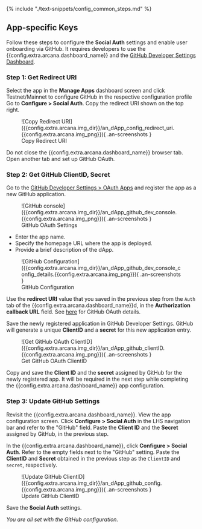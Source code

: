 {% include "./text-snippets/config_common_steps.md" %}

## App-specific Keys

Follow these steps to configure the **Social Auth** settings and enable user onboarding via GitHub. It requires developers to use the {{config.extra.arcana.dashboard_name}} and the [GitHub Developer Settings Dashboard](https://docs.github.com/en/developers/apps/building-oauth-apps/creating-an-oauth-app).
      
### Step 1: Get Redirect URI

Select the app in the **Manage Apps** dashboard screen and click Testnet/Mainnet to configure GitHub in the respective configuration profile Go to **Configure > Social Auth**. Copy the redirect URI shown on the top right.

<figure markdown="span">
  ![Copy Redirect URI]({{config.extra.arcana.img_dir}}/an_dApp_config_redirect_uri.{{config.extra.arcana.img_png}}){ .an-screenshots  }
  <figcaption>Copy Redirect URI</figcaption>
</figure>

Do not close the {{config.extra.arcana.dashboard_name}} browser tab. Open another tab and set up GitHub OAuth.

### Step 2: Get GitHub ClientID, Secret

Go to the [GitHub Developer Settings > OAuth Apps](https://github.com/settings/applications/new) and register the app as a new GitHub application.

<figure markdown="span">
  ![GitHub console]({{config.extra.arcana.img_dir}}/an_dApp_github_dev_console.{{config.extra.arcana.img_png}}){ .an-screenshots }
  <figcaption>GitHub OAuth Settings</figcaption>
</figure>

- Enter the app name.
- Specify the homepage URL where the app is deployed.
- Provide a brief description of the dApp.

<figure markdown="span">
  ![GitHub Configuration]({{config.extra.arcana.img_dir}}/an_dApp_github_dev_console_config_details.{{config.extra.arcana.img_png}}){ .an-screenshots }
  <figcaption>GitHub Configuration</figcaption>
</figure>

Use the **redirect URI** value that you saved in the previous step from the `Auth` tab of the {{config.extra.arcana.dashboard_name}}d, in the **Authorization callback URL** field. See [here](https://docs.github.com/en/developers/apps/building-oauth-apps/authorizing-oauth-apps) for GitHub OAuth details.

Save the newly registered application in GitHub Developer Settings. GitHub will generate a unique **ClientID** and a **secret** for this new application entry.

<figure markdown="span">
  ![Get GitHub OAuth ClientID]({{config.extra.arcana.img_dir}}/an_dApp_github_clientID.{{config.extra.arcana.img_png}}){ .an-screenshots }
  <figcaption>Get GitHub OAuth ClientID</figcaption>
</figure>

Copy and save the **Client ID** and the **secret** assigned by GitHub for the newly registered app. It will be required in the next step while completing the {{config.extra.arcana.dashboard_name}} app configuration.

### Step 3: Update GitHub Settings

Revisit the {{config.extra.arcana.dashboard_name}}. View the app configuration screen. Click **Configure > Social Auth** in the LHS navigation bar and refer to the "GitHub" field. Paste the **Client ID** and the **Secret** assigned by GitHub, in the previous step.

In the {{config.extra.arcana.dashboard_name}}, click **Configure > Social Auth**. Refer to the empty fields next to the "GitHub" setting. Paste the **ClientID** and **Secret** obtained in the previous step as the `ClientID` and `secret`, respectively. 

<figure markdown="span">
  ![Update GitHub ClientID]({{config.extra.arcana.img_dir}}/an_dApp_github_config.{{config.extra.arcana.img_png}}){ .an-screenshots }
  <figcaption>Update GitHub ClientID</figcaption>
</figure>

Save the **Social Auth** settings. 

*You are all set with the GitHub configuration.*
